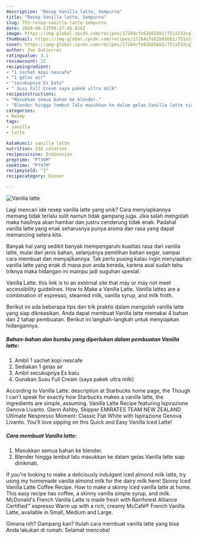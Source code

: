 ```yaml
---
description: "Resep Vanilla latte, Sempurna"
title: "Resep Vanilla latte, Sempurna"
slug: 755-resep-vanilla-latte-sempurna
date: 2020-06-13T09:47:45.026Z
image: https://img-global.cpcdn.com/recipes/17284cfe62b65bb1/751x532cq70/vanilla-latte-foto-resep-utama.jpg
thumbnail: https://img-global.cpcdn.com/recipes/17284cfe62b65bb1/751x532cq70/vanilla-latte-foto-resep-utama.jpg
cover: https://img-global.cpcdn.com/recipes/17284cfe62b65bb1/751x532cq70/vanilla-latte-foto-resep-utama.jpg
author: Joe Gutierrez
ratingvalue: 3.1
reviewcount: 12
recipeingredient:
- "1 sachet kopi nescafe"
- "1 gelas air"
- "secukupnya Es batu"
- " Susu Full Cream saya pakek ultra milk"
recipeinstructions:
- "Masukkan semua bahan ke blender."
- "Blender hingga lembut lalu masukkan ke dalam gelas.Vanilla latte siap dinikmati."
categories:
- Resep
tags:
- vanilla
- latte

katakunci: vanilla latte 
nutrition: 232 calories
recipecuisine: Indonesian
preptime: "PT36M"
cooktime: "PT47M"
recipeyield: "1"
recipecategory: Dinner

---
```



![Vanilla latte](https://img-global.cpcdn.com/recipes/17284cfe62b65bb1/751x532cq70/vanilla-latte-foto-resep-utama.jpg)

Lagi mencari ide resep vanilla latte yang unik? Cara menyiapkannya memang tidak terlalu sulit namun tidak gampang juga. Jika salah mengolah maka hasilnya akan hambar dan justru cenderung tidak enak. Padahal vanilla latte yang enak seharusnya punya aroma dan rasa yang dapat memancing selera kita.

Banyak hal yang sedikit banyak mempengaruhi kualitas rasa dari vanilla latte, mulai dari jenis bahan, selanjutnya pemilihan bahan segar, sampai cara membuat dan menyajikannya. Tak perlu pusing kalau ingin menyiapkan vanilla latte yang enak di mana pun anda berada, karena asal sudah tahu triknya maka hidangan ini mampu jadi suguhan spesial.

Vanilla Latte. this link is to an external site that may or may not meet accessibility guidelines. How to Make a Vanilla Latte. Vanilla lattes are a combination of espresso, steamed milk, vanilla syrup, and milk froth.


Berikut ini ada beberapa tips dan trik praktis dalam mengolah vanilla latte yang siap dikreasikan. Anda dapat membuat Vanilla latte memakai 4 bahan dan 2 tahap pembuatan. Berikut ini langkah-langkah untuk menyiapkan hidangannya.

<!--inarticleads1-->

##### Bahan-bahan dan bumbu yang diperlukan dalam pembuatan Vanilla latte:

1. Ambil 1 sachet kopi nescafe
1. Sediakan 1 gelas air
1. Ambil secukupnya Es batu
1. Gunakan  Susu Full Cream (saya pakek ultra milk)


According to Vanilla Latte. description at Starbucks home page, the Though I can&#39;t speak for exactly how Starbucks makes a vanilla latte, the ingredients are simple, assuming. Vanilla Latte Recipe featuring Ispirazione Genova Livanto. Glenn Ashby, Skipper EMIRATES TEAM NEW ZEALAND Ultimate Nespresso Moment: Classic Flat White with Ispirazione Genova Livanto. You&#39;ll love sipping on this Quick and Easy Vanilla Iced Latte! 

<!--inarticleads2-->

##### Cara membuat Vanilla latte:

1. Masukkan semua bahan ke blender.
1. Blender hingga lembut lalu masukkan ke dalam gelas.Vanilla latte siap dinikmati.


If you&#39;re looking to make a deliciously indulgent iced almond milk latte, try using my homemade vanilla almond milk for the dairy milk here! Skinny Iced Vanilla Latte Coffee Recipe. How to make a skinny iced vanilla latte at home. This easy recipe has coffee, a skinny vanilla simple syrup, and milk. McDonald&#39;s French Vanilla Latte is made fresh with Rainforest Alliance Certified™ espresso Warm up with a rich, creamy McCafé® French Vanilla Latte, available in Small, Medium and Large. 

Gimana nih? Gampang kan? Itulah cara membuat vanilla latte yang bisa Anda lakukan di rumah. Selamat mencoba!
